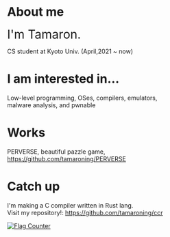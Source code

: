 <!--
**tamaroning/tamaroning** is a ✨ _special_ ✨ repository because its `README.md` (this file) appears on your GitHub profile.

Here are some ideas to get you started:

- 🔭 I’m currently working on ...
- 🌱 I’m currently learning ...
- 👯 I’m looking to collaborate on ...
- 🤔 I’m looking for help with ...
- 💬 Ask me about ...
- 📫 How to reach me: ...
- 😄 Pronouns: ...
- ⚡ Fun fact: ...

memo:
LF is "  "(double space)

-->

# About me
<!--
<p align="left">
  <img src="https://tamaroning.github.io/img/icon-600px.png" width="250" title="icon">
</p>
-->

<span style="font-size: 200%;">I'm Tamaron.</span> 

CS student at Kyoto Univ. (April,2021 ~ now)  

# I am interested in...
Low-level programming, OSes, compilers, emulators,  
malware analysis, and pwnable  

# Works
PERVERSE, beautiful pazzle game, https://github.com/tamaroning/PERVERSE  

# Catch up
I'm making a C compiler written in Rust lang.  
Visit my repository!: https://github.com/tamaroning/ccr  


<a href="https://info.flagcounter.com/vtXG"><img src="https://s11.flagcounter.com/count2/vtXG/bg_FFFFFF/txt_000000/border_CCCCCC/columns_2/maxflags_10/viewers_0/labels_0/pageviews_0/flags_0/percent_0/" alt="Flag Counter" border="0"></a>

<!--
[![Top Langs](https://github-readme-stats.vercel.app/api/top-langs/?username=tamaroning&layout=compact)](https://github.com/anuraghazra/github-readme-stats)
-->
